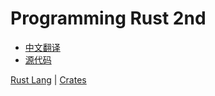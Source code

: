# Programming Rust 2nd

- [中文翻译](https://github.com/MeouSker77/ProgrammingRust)
- [源代码](https://github.com/ProgrammingRust)


[Rust Lang](https://www.rust-lang.org/) | [Crates](https://crates.io)
